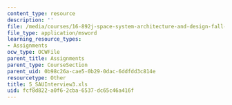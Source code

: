 ```yaml
---
content_type: resource
description: ''
file: /media/courses/16-892j-space-system-architecture-and-design-fall-2004/fcf8d822a0f62cba6537dc65c46a416f_5_SAUInterview3.xls
file_type: application/msword
learning_resource_types:
- Assignments
ocw_type: OCWFile
parent_title: Assignments
parent_type: CourseSection
parent_uid: 0b98c26a-cae5-0b29-0dac-6ddfdd3c814e
resourcetype: Other
title: 5_SAUInterview3.xls
uid: fcf8d822-a0f6-2cba-6537-dc65c46a416f
---
```

